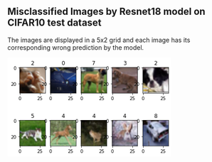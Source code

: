 ## Misclassified Images by Resnet18 model on CIFAR10 test dataset
The images are displayed in a 5x2 grid and each image has its corresponding wrong prediction by the model.

![GN](https://github.com/gremlin97/EVA-8/blob/main/S7/images/missclassified.png)
